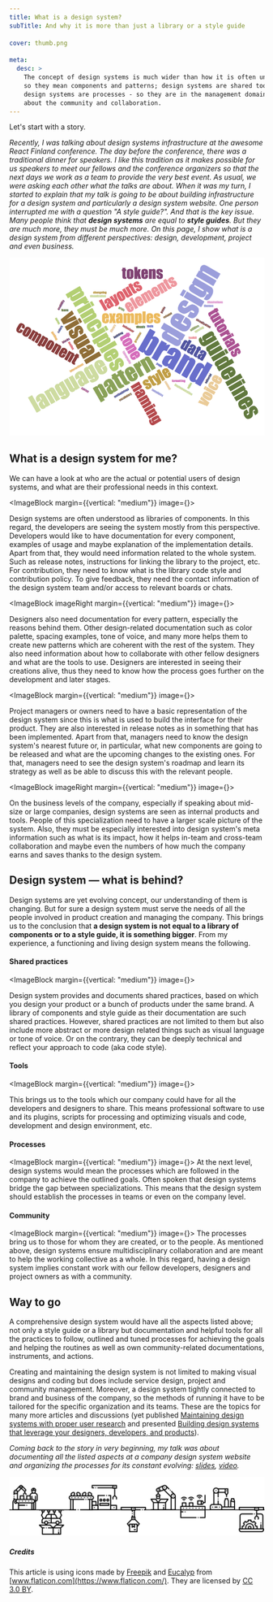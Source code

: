 ```yaml
---
title: What is a design system?
subTitle: And why it is more than just a library or a style guide

cover: thumb.png

meta:
  desc: >
    The concept of design systems is much wider than how it is often understood. Design systems are shared practices -
    so they mean components and patterns; design systems are shared tools - so they mean automations and optimizations;
    design systems are processes - so they are in the management domain; and design systems are people - so they are
    about the community and collaboration.
---
```


Let's start with a story.

<i>

Recently, I was talking about design systems infrastructure at the awesome React Finland conference. The day before the
conference, there was a traditional dinner for speakers. I like this tradition as it makes possible for us speakers to
meet our fellows and the conference organizers so that the next days we work as a team to provide the very best event. As
usual, we were asking each other what the talks are about. When it was my turn, I started to explain that my talk is
going to be about building infrastructure for a design system and particularly a design system website. One person
interrupted me with a question "A style guide?". And that is the key issue. Many people think that **design systems**
are
equal to **style guides**. But they are much more, they must be much more. On this page, I show what is a design system from
different perspectives: design, development, project and even business.

</i>

![](thumb.png)

## What is a design system for me?

We can have a look at who are the actual or potential users of design systems, and what are their professional needs in
this context.

<ImageBlock margin={{vertical: "medium"}} image={<ProjectRoles role="developer" />}>

Design systems are often understood as libraries of components. In this regard, the developers are seeing the system
mostly from this perspective. Developers would like to have documentation for every component, examples of usage and
maybe explanation of the implementation details. Apart from that, they would need information related to the whole
system. Such as release notes, instructions for linking the library to the project, etc. For contribution, they need to
know what is the library code style and contribution policy. To give feedback, they need the contact information of the design system team and/or access to relevant boards or chats.

</ImageBlock>

<ImageBlock imageRight margin={{vertical: "medium"}} image={<ProjectRoles role="designer" />}>

Designers also need documentation for every pattern, especially the reasons behind them. Other design-related
documentation such as color palette, spacing examples, tone of voice, and many more helps them to create new patterns
which are coherent with the rest of the system. They also need information about how to collaborate with other fellow
designers and what are the tools to use. Designers are interested in seeing their creations alive, thus they
need to know how the process goes further on the development and later stages.

</ImageBlock>

<ImageBlock margin={{vertical: "medium"}} image={<ProjectRoles role="owner" />}>

Project managers or owners need to have a basic representation of the design system since this is what is used to build the
interface for their product. They are also interested in release notes as in something that has been implemented. Apart from that, managers need to know the design system's nearest future or, in particular, what new components are going to be
released and what are the upcoming changes to the existing ones. For that, managers need to see the design system's
roadmap and learn its strategy as well as be able to discuss this with the relevant people.

</ImageBlock>

<ImageBlock imageRight margin={{vertical: "medium"}} image={<ProjectRoles role="business" />}>

On the business levels of the company, especially if speaking about mid-size or large companies, design systems are seen
as internal products and tools. People of this specialization need to have a larger scale picture of the system.
Also, they must be especially interested into design system's meta information such as what is its impact, how it helps
in-team and cross-team collaboration and maybe even the numbers of how much the company earns and saves thanks to the
design system.

</ImageBlock>

## Design system — what is behind?

Design systems are yet evolving concept, our understanding of them is changing. But for sure a design system must serve the
needs of all the people involved in product creation and managing the company. This brings us to the conclusion that **a design
system is not equal to a library of components or to a style guide, it is something bigger**. From my experience, a
functioning and living design system means the following.

#### Shared practices

<ImageBlock margin={{vertical: "medium"}} image={<DsAspects aspect="shared-practices"/>}>

Design system provides and documents shared practices, based on which you design your product or a bunch of products under
the same brand. A library of components and style guide as their documentation are such shared practices. However,
shared practices are not limited to them but also include more abstract or more design related things such as visual
language or tone of voice. Or on the contrary, they can be deeply technical and reflect your approach to code (aka code
style).

</ImageBlock>

#### Tools

<ImageBlock margin={{vertical: "medium"}} image={<DsAspects aspect="tools"/>}>

This brings us to the tools which our company could have for all the developers and designers to share. This means
professional software to use and its plugins, scripts for processing and optimizing visuals and code, development and
design environment, etc.

</ImageBlock>

#### Processes

<ImageBlock margin={{vertical: "medium"}} image={<DsAspects aspect="processes"/>}>
At the next level, design systems would mean the processes which are followed in the company to achieve the outlined
goals. Often spoken that design systems bridge the gap between specializations. This means that the design system should
establish the processes in teams or even on the company level.

</ImageBlock>

#### Community

<ImageBlock margin={{vertical: "medium"}} image={<DsAspects aspect="community"/>}>
The processes bring us to those for whom they are created, or to the people. As mentioned above, design systems ensure multidisciplinary collaboration and are meant to help the working collective as a whole. In this regard, having a design
system implies constant work with our fellow developers, designers and project owners as with a community.

</ImageBlock>

## Way to go

A comprehensive design system would have all the aspects listed above; not only a style guide or a library but
documentation and helpful tools for all the practices to follow, outlined and tuned processes for achieving the goals and
helping the routines as well as own community-related documentations, instruments, and actions.

Creating and maintaining the design system is not limited to making visual designs and coding but does include service
design, project and community management. Moreover, a design system tightly connected to brand and business of the company, so the
methods of running it have to be tailored for the specific organization and its teams. These are the topics for
many more articles and discussions (yet published [Maintaining design systems with proper user
research](https://medium.com/elisa-design/maintaining-design-systems-with-user-research-3ba5feafc336) and presented
[Building design systems that leverage your designers, developers, and
products](http://varya.me/design-systems-thinking/)).

<i>

Coming back to the story in very beginning, my talk was about documenting all the listed aspects at a company design
system website and organizing the processes for its constant evolving: [slides](https://varya.me/react-finland-2019/),
[video](https://youtu.be/gDkUpx0dVc0?t=9993).

</i>

![](./ds-infrastructure.png)

##### Credits

This article is using icons made by [Freepik](https://www.freepik.com/) and
[Eucalyp](https://creativemarket.com/eucalyp) from [www.flaticon.com](https://www.flaticon.com/).
They are licensed by
[CC 3.0 BY](http://creativecommons.org/licenses/by/3.0/).
